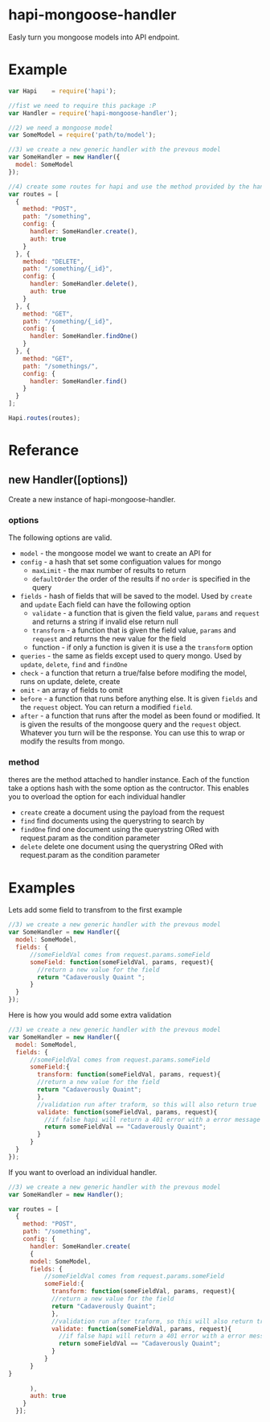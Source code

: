 hapi-mongoose-handler
=====================
Easly turn you mongoose models into API endpoint. 


Example
=======

```javascript
var Hapi    = require('hapi');

//fist we need to require this package :P
var Handler = require('hapi-mongoose-handler');

//2) we need a mongoose model
var SomeModel = require('path/to/model');

//3) we create a new generic handler with the prevous model
var SomeHandler = new Handler({
  model: SomeModel
});

//4) create some routes for hapi and use the method provided by the handler we created
var routes = [
  {
    method: "POST",
    path: "/something",
    config: {
      handler: SomeHandler.create(),
      auth: true
    }
  }, {
    method: "DELETE",
    path: "/something/{_id}",
    config: {
      handler: SomeHandler.delete(),
      auth: true
    }
  }, {
    method: "GET",
    path: "/something/{_id}",
    config: {
      handler: SomeHandler.findOne()
    }
  }, {
    method: "GET",
    path: "/somethings/",
    config: {
      handler: SomeHandler.find()
    }
  }
];

Hapi.routes(routes);

```


Referance
=========
## new Handler([options])
Create a new instance of hapi-mongoose-handler. 
### options
The following options are valid.

- `model` - the mongoose model we want to create an API for
- `config` - a hash that set some configuation values for mongo
  - `maxLimit` - the max number of results to return
  - `defaultOrder` the order of the results if no `order` is specified in the query
- `fields` - hash of fields that will be saved to the model. Used by `create` and `update` Each field can have the following option
  - `validate` - a function that is given the field value, `params` and  `request` and returns a string if invalid else return null
  - `transform` - a function that is given the field value, `params` and  `request` and returns the new value for the field
  - function - if only a function is given it is use a the `transform` option
- `queries` - the same as fields except used to query mongo. Used by `update`, `delete`, `find` and `findOne`
- `check` - a function that return a true/false before modifing the model, runs on update, delete, create  
- `omit` - an array of fields to omit
- `before` - a function that runs before anything else. It is given `fields` and the `request` object. You can return a modified `field`.
- `after` - a function that runs after the model as been found or modified. It is given the results of the mongoose query and the `request` object. Whatever you turn will be the response. You can use this to wrap or modify the results from mongo. 

### method
theres are the method attached to handler instance. Each of the function take a options hash with the some option as the contructor. This enables you to overload the option for each individual handler
- `create` create a document using the payload from the request
- `find` find documents using the querystring to search by
- `findOne` find one document using the querystring ORed with request.param as the condition parameter
- `delete` delete one  document using the querystring ORed with request.param as the condition parameter


Examples
========

Lets add some field to transfrom to the first example

```javascript
//3) we create a new generic handler with the prevous model
var SomeHandler = new Handler({
  model: SomeModel,
  fields: {
      //someFieldVal comes from request.params.someField
      someField: function(someFieldVal, params, request){
        //return a new value for the field
        return "Cadaverously Quaint ";
      }
  }
});
```

Here is how you would add some extra validation
```javascript
//3) we create a new generic handler with the prevous model
var SomeHandler = new Handler({
  model: SomeModel,
  fields: {
      //someFieldVal comes from request.params.someField
      someField:{
        transform: function(someFieldVal, params, request){
        //return a new value for the field
        return "Cadaverously Quaint";
        },
        //validation run after traform, so this will also return true
        validate: function(someFieldVal, params, request){
          //if false hapi will return a 401 error with a error message for someField
          return someFieldVal == "Cadaverously Quaint";
        }
      }
  }
});
```

If you want to overload an individual handler.

```javascript
//3) we create a new generic handler with the prevous model
var SomeHandler = new Handler();

var routes = [
  {
    method: "POST",
    path: "/something",
    config: {
      handler: SomeHandler.create(
      {
      model: SomeModel,
      fields: {
          //someFieldVal comes from request.params.someField
          someField:{
            transform: function(someFieldVal, params, request){
            //return a new value for the field
            return "Cadaverously Quaint";
            },
            //validation run after traform, so this will also return true
            validate: function(someFieldVal, params, request){
              //if false hapi will return a 401 error with a error message for someField
              return someFieldVal == "Cadaverously Quaint";
            }
          }
      }
}    
      
      ),
      auth: true
    }
  }];
  

